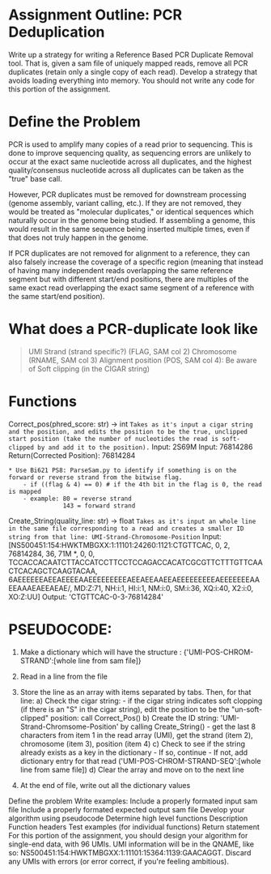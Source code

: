 
# Assignment Outline: PCR Deduplication
Write up a strategy for writing a Reference Based PCR Duplicate Removal tool. That is, given a sam file of uniquely mapped reads, remove all PCR duplicates (retain only a single copy of each read). Develop a strategy that avoids loading everything into memory. You should not write any code for this portion of the assignment. 

# Define the Problem
PCR is used to amplify many copies of a read prior to sequencing. This is done to improve sequencing quality, as sequencing errors are unlikely to occur at the exact same nucleotide across all duplicates, and the highest quality/consensus nucleotide across all duplicates can be taken as the "true" base call.

However, PCR duplicates must be removed for downstream processing (genome assembly, variant calling, etc.). If they are not removed, they would be treated as "molecular duplicates," or identical sequences which naturally occur in the genome being studied. If assembling a genome, this would result in the same sequence being inserted multiple times, even if that does not truly happen in the genome.  

If PCR duplicates are not removed for alignment to a reference, they can also falsely increase the coverage of a specific region (meaning that instead of having many independent reads overlapping the same reference segment but with different start/end positions, there are multiples of the same exact read overlapping the exact same segment of a reference with the same start/end position).

# What does a PCR-duplicate look like
> UMI 
> Strand (strand specific?) (FLAG, SAM col 2)
> Chromosome (RNAME, SAM col 3)
> Alignment position (POS, SAM col 4): Be aware of Soft clipping (in the CIGAR string)

# Functions
Correct_pos(phred_score: str) -> int
```Takes as it's input a cigar string and the position, and edits the position to be the true, unclipped start position (take the number of nucleotides the read is soft-clipped by and add it to the position).```
    Input: 2S69M
    Input: 76814286
    Return(Corrected Position): 76814284

    * Use Bi621 PS8: ParseSam.py to identify if something is on the forward or reverse strand from the bitwise flag.
        - if ((flag & 4) == 0) # if the 4th bit in the flag is 0, the read is mapped
        - example: 80 = reverse strand
                   143 = forward strand

Create_String(quality_line: str) -> float
```Takes as it's input an whole line in the same file corresponding to a read and creates a smaller ID string from that line: UMI-Strand-Chromosome-Position```
    Input: [NS500451:154:HWKTMBGXX:1:11101:24260:1121:CTGTTCAC,	0,	2,	76814284,	36,	71M	*,	0,	0,	TCCACCACAATCTTACCATCCTTCCTCCAGACCACATCGCGTTCTTTGTTCAACTCACAGCTCAAGTACAA, 6AEEEEEEAEEAEEEEAAEEEEEEEEEAEEAEEAAEEAEEEEEEEEEAEEEEEEEAAEEAAAEAEEAEAE/, MD:Z:71,	NH:i:1,	HI:i:1,	NM:i:0,	SM:i:36,	XQ:i:40,	X2:i:0,	XO:Z:UU]
    Output: 'CTGTTCAC-0-3-76814284'

# PSEUDOCODE:

1. Make a dictionary which will have the structure : {'UMI-POS-CHROM-STRAND':[whole line from sam file]}

2. Read in a line from the file

3. Store the line as an array with items separated by tabs. Then, for that line:
    a) Check the cigar string:
        - if the cigar string indicates soft clopping (if there is an "S" in the cigar string), edit the position to be the "un-soft-clipped" position: call Correct_Pos()
    b) Create the ID string: 'UMI-Strand-Chromsome-Position' by calling Create_String()
        - get the last 8 characters from item 1 in the read array (UMI), get the strand (item 2), chromosome (item 3), position (item 4)
    c) Check to see if the string already exists as a key in the dictionary
        - If so, continue
        - If not, add dictionary entry for that read ('UMI-POS-CHROM-STRAND-SEQ':[whole line from same file])
    d) Clear the array and move on to the next line
4. At the end of file, write out all the dictionary values






Define the problem
Write examples:
Include a properly formated input sam file
Include a properly formated expected output sam file
Develop your algorithm using pseudocode
Determine high level functions
Description
Function headers
Test examples (for individual functions)
Return statement
For this portion of the assignment, you should design your algorithm for single-end data, with 96 UMIs. UMI information will be in the QNAME, like so: NS500451:154:HWKTMBGXX:1:11101:15364:1139:GAACAGGT. Discard any UMIs with errors (or error correct, if you're feeling ambitious).